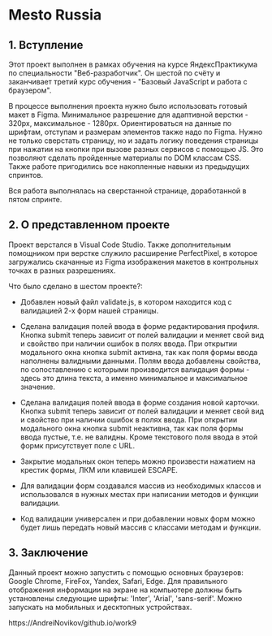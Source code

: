 # Mesto Russia #

## 1.  Вступление ##

Этот проект выполнен в рамках обучения на курсе ЯндексПрактикума по специальности "Веб-разработчик". Он шестой по счёту и заканчивает третий курс обучения - "Базовый JavaScript и работа с браузером".

В процессе выполнения проекта нужно было использовать готовый макет в Figma. Минимальное разрешение для адаптивной верстки - 320px, максимальное - 1280px. Ориентироваться на данные по шрифтам, отступам и размерам элементов также надо по Figma. Нужно не только сверстать страницу, но и задать логику поведения страницы при нажатии на кнопки при вызове разных сервисов с помощью JS. Это позволяют сделать пройденные материалы по DOM классам CSS. Также работе пригодились все накопленные навыки из предыдущих спринтов.

Вся работа выполнялась на сверстанной странице, доработанной в пятом спринте.

## 2.  О представленном проекте ##

Проект верстался в Visual Code Studio. Также дополнительным помощником при верстке служило расширение PerfectPixel, в которое загружались скачанные из Figma изображения макетов в контрольных точках в разных разрешениях.

Что было сделано в шестом проекте?:

* Добавлен новый файл validate.js, в котором находится код с валидацией 2-х форм нашей страницы.

* Сделана валидация полей ввода в форме редактирования профиля. Кнопка submit теперь зависит от полей валидации и меняет свой вид и свойство при наличии ошибок в полях ввода. При открытии модального окна кнопка submit    активна, так как поля формы ввода наполнены валидными данными. Полям ввода добавлены свойства, по сопоставлению с которыми производится валидация формы - здесь это длина текста, а именно минимальное и максимальное значение.

* Сделана валидация полей ввода в форме создания новой карточки. Кнопка submit теперь зависит от полей валидации и меняет свой вид и свойство при наличии ошибок в полях ввода. При открытии модального окна кнопка submit    неактивна, так как поля формы ввода пустые, т.е. не валидны. Кроме текстового поля ввода в этой формк присутствует поле с URL.

* Закрытие модальных окон теперь можно произвести нажатием на крестик формы, ЛКМ или клавишей ESCAPE.

* Для валидации форм создавался массив из необходимых классов и использовался в нужных местах при написании методов и функции валидации.

* Код валидации универсален и при добавлении новых форм можно будет лишь передать новый массив с классами методам и функции.

## 3. Заключение ##

Данный проект можно запустить с помощью основных браузеров: Google Chrome, FireFox, Yandex, Safari, Edge. Для правильного отображения информации на экране на компьютере должны быть установлены следующие шрифты: 'Inter', 'Arial', 'sans-serif'. Можно запускать на мобильных и десктопных устройствах.

https://AndreiNovikov/github.io/work9